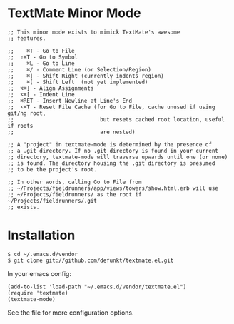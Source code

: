 TextMate Minor Mode
===================

    ;; This minor mode exists to mimick TextMate's awesome
    ;; features.

    ;;    ⌘T - Go to File
    ;;  ⇧⌘T - Go to Symbol
    ;;    ⌘L - Go to Line
    ;;    ⌘/ - Comment Line (or Selection/Region)
    ;;    ⌘] - Shift Right (currently indents region)
    ;;    ⌘[ - Shift Left  (not yet implemented)
    ;;  ⌥⌘] - Align Assignments
    ;;  ⌥⌘[ - Indent Line
    ;;  ⌘RET - Insert Newline at Line's End
    ;;  ⌥⌘T - Reset File Cache (for Go to File, cache unused if using git/hg root,
    ;;                           but resets cached root location, useful if roots
    ;;                           are nested)

    ;; A "project" in textmate-mode is determined by the presence of
    ;; a .git directory. If no .git directory is found in your current
    ;; directory, textmate-mode will traverse upwards until one (or none)
    ;; is found. The directory housing the .git directory is presumed
    ;; to be the project's root.

    ;; In other words, calling Go to File from
    ;; ~/Projects/fieldrunners/app/views/towers/show.html.erb will use
    ;; ~/Projects/fieldrunners/ as the root if ~/Projects/fieldrunners/.git
    ;; exists.

Installation
============

    $ cd ~/.emacs.d/vendor
    $ git clone git://github.com/defunkt/textmate.el.git

In your emacs config:

    (add-to-list 'load-path "~/.emacs.d/vendor/textmate.el")
    (require 'textmate)
    (textmate-mode)

See the file for more configuration options.


